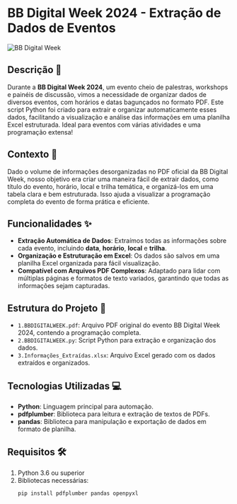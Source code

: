 # BB Digital Week 2024 - Extração de Dados de Eventos

![BB Digital Week]([[[dw.com.br/programacao](https://www.google.com/url?sa=i&url=https%3A%2F%2Fwww.youtube.com%2Fwatch%3Fv%3Dfz90RhJjths&psig=AOvVaw1DZtFRHrIAu942hBXgc-kf&ust=1730139252381000&source=images&cd=vfe&opi=89978449&ved=0CBQQjRxqFwoTCJCd5I6Vr4kDFQAAAAAdAAAAABAE)](https://www.google.com/url?sa=i&url=https%3A%2F%2Fwww.sympla.com.br%2Fevento%2Fbb-digital-week-dia-23-11%2F1793385&psig=AOvVaw0ERJjmpcvuFfxquXypLtki&ust=1730139301848000&source=images&cd=vfe&opi=89978449&ved=0CBQQjRxqFwoTCPDd-aaVr4kDFQAAAAAdAAAAABAE)](https://bbdw.com.br/)) <!-- Substitua pelo link de um banner relevante, se houver -->

## Descrição 📄
Durante a **BB Digital Week 2024**, um evento cheio de palestras, workshops e painéis de discussão, vimos a necessidade de organizar dados de diversos eventos, com horários e datas bagunçados no formato PDF. Este script Python foi criado para extrair e organizar automaticamente esses dados, facilitando a visualização e análise das informações em uma planilha Excel estruturada. Ideal para eventos com várias atividades e uma programação extensa!

## Contexto 📅
Dado o volume de informações desorganizadas no PDF oficial da BB Digital Week, nosso objetivo era criar uma maneira fácil de extrair dados, como título do evento, horário, local e trilha temática, e organizá-los em uma tabela clara e bem estruturada. Isso ajuda a visualizar a programação completa do evento de forma prática e eficiente.

## Funcionalidades ✨
- **Extração Automática de Dados**: Extraímos todas as informações sobre cada evento, incluindo **data**, **horário**, **local** e **trilha**.
- **Organização e Estruturação em Excel**: Os dados são salvos em uma planilha Excel organizada para fácil visualização.
- **Compatível com Arquivos PDF Complexos**: Adaptado para lidar com múltiplas páginas e formatos de texto variados, garantindo que todas as informações sejam capturadas.

## Estrutura do Projeto 📂

- `1.BBDIGITALWEEK.pdf`: Arquivo PDF original do evento BB Digital Week 2024, contendo a programação completa.
- `2.BBDIGITALWEEK.py`: Script Python para extração e organização dos dados.
- `3.Informações_Extraídas.xlsx`: Arquivo Excel gerado com os dados extraídos e organizados.

## Tecnologias Utilizadas 💻
- **Python**: Linguagem principal para automação.
- **pdfplumber**: Biblioteca para leitura e extração de textos de PDFs.
- **pandas**: Biblioteca para manipulação e exportação de dados em formato de planilha.

## Requisitos 🛠️
1. Python 3.6 ou superior
2. Bibliotecas necessárias:
   ```bash
   pip install pdfplumber pandas openpyxl
